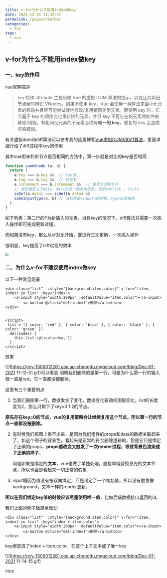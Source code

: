 ```yaml
---
title: v-for为什么不能用index做key
date: 2021-12-01 11:32:57
permalink: /pages/d8afb9/
categories:
  - Vue
tags:
  - vue
---
```


## v-for为什么不能用index做key

### 一、key的作用

vue官网描述

>`key` 特殊 attribute 主要用做 Vue 的虚拟 DOM 算法的提示，以在比对新旧节点组时辨识 VNodes。如果不使用 key，Vue 会使用一种算法来最小化元素的移动并且尽可能尝试就地修改/复用相同类型元素。而使用 key 时，它会基于 key 的顺序变化重新排列元素，并且 key 不再存在的元素将始终被移除/销毁。有相同父元素的子元素必须有**唯一的 key**。重复的 key 会造成渲染错误。

有关虚拟dom和diff算法可以参考我的这篇博客[Vue虚拟DOM和Diff算法](https://gcy-blog.vercel.app/pages/6d38b1/)，里面详细介绍了diff过程中key的作用



其中vue用来判断节点是否相同的方法中，第一步就是对比的key是否相同

```js
function sameVnode (a, b) {
  return (
    a.key === b.key &&  // key值
    a.tag === b.tag &&  // 标签名
    a.isComment === b.isComment &&  // 是否为注释节点
    // 是否都定义了data，data包含一些具体信息，例如onclick , style
    isDef(a.data) === isDef(b.data) &&  
    sameInputType(a, b) // 当标签是<input>的时候，type必须相同
  )
}
```



如下列表：第二行的F为新插入的元素，当有key的情况下，diff算法只需要一次插入操作即可完成更新过程，

而如果没有key，那么从cf对比开始，要进行三次更新，一次插入操作

很明显，key提高了diff过程的效率

<img src="https://gcy-1306312261.cos.ap-chengdu.myqcloud.com/blog/20211201105813.png" style="zoom:67%;" />

### 二、为什么v-for不建议使用index做key

以下一种常见场景

```vue
<div class="list"  :style="{background:item.color}" v-for="(item, index) in list" :key="index">
  	<a-input style="width:200px" :defaultValue="item.color"></a-input>
        <a-button @click="del(index)">删除</a-button>
</div>


<script>
 list = [{ color: 'red' }, { color: 'blue' }, { color: 'black' }, { color: 'green' }]
  del(index) {
    this.list.splice(index, 1)
  }
</script>
```

效果

![](https://gcy-1306312261.cos.ap-chengdu.myqcloud.com/blog/Dec-01-2021 11-12-31.gif)可以看到 明明我们删除的是第一行，可是为什么第一行的输入框一直是red，它一直都没被删掉。

这里有三个重要的点



1. 当我们删除第一行，数据发生了变化，数据变化驱动视图层变化，list的长度变为2，那么只剩下了key=0 1 2的节点。

​       **原先存在key=0的节点，vue的复用策略会让继续复用这个节点，所以第一行的节点一直都没被删除。**



2. 有时候我们视图上看不出来，是因为我们组件的props和data的数据关联起来了，如这个例子的背景色，看起来是正常的符合删除逻辑的，但是它只是绑定了正确的props，**props值改变又触发了一次render过程，导致背景色渲染成了正确的样子**。

   同理如果是绑定的**文本**，vue也做了单独处理，直接单纯替换原先的文本节点，所以也会是看起来一切正常的假象



3. input框因为值没有被双向绑定，只是设定了一个初始值，所以没有触发像background，文本一样的render更新，



**所以在我们绑定key值的时候应该尽量使用唯一值**，比如后端数据接口返回的id。



我们上面的例子做简单改动

```vue
<div class="list"  :style="{background:item.color}" v-for="(item, index) in list" :key="index + item.color">
  	<a-input style="width:200px" :defaultValue="item.color"></a-input>
        <a-button @click="del(index)">删除</a-button>
</div>
```



key绑定成了index + item.color，在这个上下文中成了唯一key

![](https://gcy-1306312261.cos.ap-chengdu.myqcloud.com/blog/Dec-01-2021 11-14-15.gif)

nice

